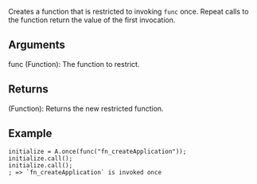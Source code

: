 Creates a function that is restricted to invoking `func` once. Repeat calls to the function return the value of the first invocation.


## Arguments
func (Function): The function to restrict.


## Returns
(Function): Returns the new restricted function.


## Example
```autohotkey
initialize = A.once(func("fn_createApplication"));
initialize.call();
initialize.call();
; => `fn_createApplication` is invoked once
```